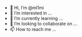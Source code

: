 - 👋 Hi, I’m @ml1mi
- 👀 I’m interested in ...
- 🌱 I’m currently learning ...
- 💞️ I’m looking to collaborate on ...
- 📫 How to reach me ...

<!---
ml1mi/ml1mi is a ✨ special ✨ repository because its `README.md` (this file) appears on your GitHub profile.
You can click the Preview link to take a look at your changes.
--->
